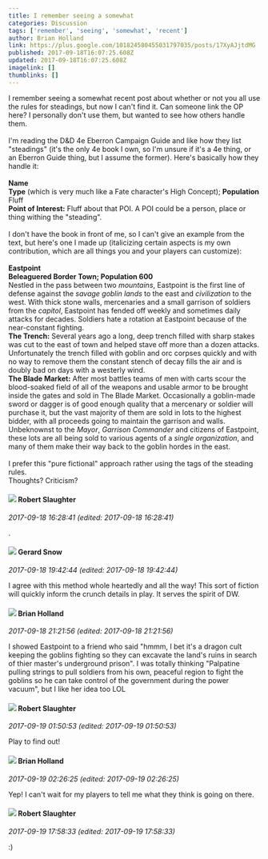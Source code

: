 ```yaml
---
title: I remember seeing a somewhat
categories: Discussion
tags: ['remember', 'seeing', 'somewhat', 'recent']
author: Brian Holland
link: https://plus.google.com/101824580455031797035/posts/17XyAJjtdMG
published: 2017-09-18T16:07:25.608Z
updated: 2017-09-18T16:07:25.608Z
imagelink: []
thumblinks: []
---
```


I remember seeing a somewhat recent post about whether or not you all use the rules for steadings, but now I can&#39;t find it. Can someone link the OP here? I personally don&#39;t use them, but wanted to see how others handle them.<br /><br />I&#39;m reading the D&amp;D 4e Eberron Campaign Guide and like how they list &quot;steadings&quot; (it&#39;s the only 4e book I own, so I&#39;m unsure if it&#39;s a 4e thing, or an Eberron Guide thing, but I assume the former). Here&#39;s basically how they handle it:<br /><br /><b>Name</b><br /><b>Type</b> (which is very much like a Fate character&#39;s High Concept); <b>Population</b><br />Fluff<br /><b>Point of Interest:</b> Fluff about that POI. A POI could be a person, place or thing withing the &quot;steading&quot;.<br /><br />I don&#39;t have the book in front of me, so I can&#39;t give an example from the text,  but here&#39;s one I made up (italicizing certain aspects is my own contribution, which are all things you and your players can customize):<br /><br /><b>Eastpoint</b><br /><b>Beleaguered Border Town; Population 600</b><br />Nestled in the pass between two <i>mountains</i>, Eastpoint is the first line of defense against the <i>savage goblin lands</i> to the east and <i>civilization</i> to the west. With thick stone walls, mercenaries and a small garrison of soldiers from the <i>capitol</i>, Eastpoint has fended off weekly and sometimes daily attacks for decades. Soldiers hate a rotation at Eastpoint because of the near-constant fighting.<br /><b>The Trench:</b> Several years ago a long, deep trench filled with sharp stakes was cut to the east of town and helped stave off more than a dozen attacks. Unfortunately the trench filled with goblin and orc corpses quickly and with no way to remove them the constant stench of decay fills the air and is doubly bad on days with a westerly wind.<br /><b>The Blade Market:</b> After most battles teams of men with carts scour the blood-soaked field of all of the weapons and usable armor to be brought inside the gates and sold in The Blade Market. Occasionally a goblin-made sword or dagger is of good enough quality that a mercenary or soldier will purchase it, but the vast majority of them are sold in lots to the highest bidder, with all proceeds going to maintain the garrison and walls. Unbeknownst to the <i>Mayor</i>, <i>Garrison Commander</i> and citizens of Eastpoint, these lots are all being sold to various agents of a <i>single organization</i>, and many of them make their way back to the goblin hordes in the east.<br /><br />I prefer this &quot;pure fictional&quot; approach rather using the tags of the steading rules. <br />Thoughts? Criticism?
<div id='comment z12jst34bu3rdopkkzacyteiwmiyxfns1'>
  <h4><img src='{{site.baseurl}}//images/avatars/106502497268683547167_photo.jpg'> Robert Slaughter</h4>
      <p><cite>2017-09-18 16:28:41 (edited: 2017-09-18 16:28:41)</cite></p>
        <p>.</p>
</div>
        

<div id='comment z12jst34bu3rdopkkzacyteiwmiyxfns1'>
  <h4><img src='{{site.baseurl}}//images/avatars/112861727035740900905_photo.jpg'> Gerard Snow</h4>
      <p><cite>2017-09-18 19:42:44 (edited: 2017-09-18 19:42:44)</cite></p>
        <p>I agree with this method whole heartedly and all the way!  This sort of fiction will quickly inform the crunch details in play.  It serves the spirit of DW.</p>
</div>
        

<div id='comment z12jst34bu3rdopkkzacyteiwmiyxfns1'>
  <h4><img src='{{site.baseurl}}//images/avatars/101824580455031797035_photo.jpg'> Brian Holland</h4>
      <p><cite>2017-09-18 21:21:56 (edited: 2017-09-18 21:21:56)</cite></p>
        <p>I showed Eastpoint to a friend who said &quot;hmmm, I bet it&#39;s a dragon cult keeping the goblins fighting so they can excavate the land&#39;s ruins in search of thier master&#39;s underground prison&quot;. I was totally thinking &quot;Palpatine pulling strings to pull soldiers from his own, peaceful region to fight the goblins so he can take control of the government during the power vacuum&quot;, but I like her idea too LOL</p>
</div>
        

<div id='comment z12jst34bu3rdopkkzacyteiwmiyxfns1'>
  <h4><img src='{{site.baseurl}}//images/avatars/106502497268683547167_photo.jpg'> Robert Slaughter</h4>
      <p><cite>2017-09-19 01:50:53 (edited: 2017-09-19 01:50:53)</cite></p>
        <p>Play to find out!</p>
</div>
        

<div id='comment z12jst34bu3rdopkkzacyteiwmiyxfns1'>
  <h4><img src='{{site.baseurl}}//images/avatars/101824580455031797035_photo.jpg'> Brian Holland</h4>
      <p><cite>2017-09-19 02:26:25 (edited: 2017-09-19 02:26:25)</cite></p>
        <p>Yep! I can&#39;t wait for my players to tell me what they think is going on there.</p>
</div>
        

<div id='comment z12jst34bu3rdopkkzacyteiwmiyxfns1'>
  <h4><img src='{{site.baseurl}}//images/avatars/106502497268683547167_photo.jpg'> Robert Slaughter</h4>
      <p><cite>2017-09-19 17:58:33 (edited: 2017-09-19 17:58:33)</cite></p>
        <p>:)</p>
</div>
        